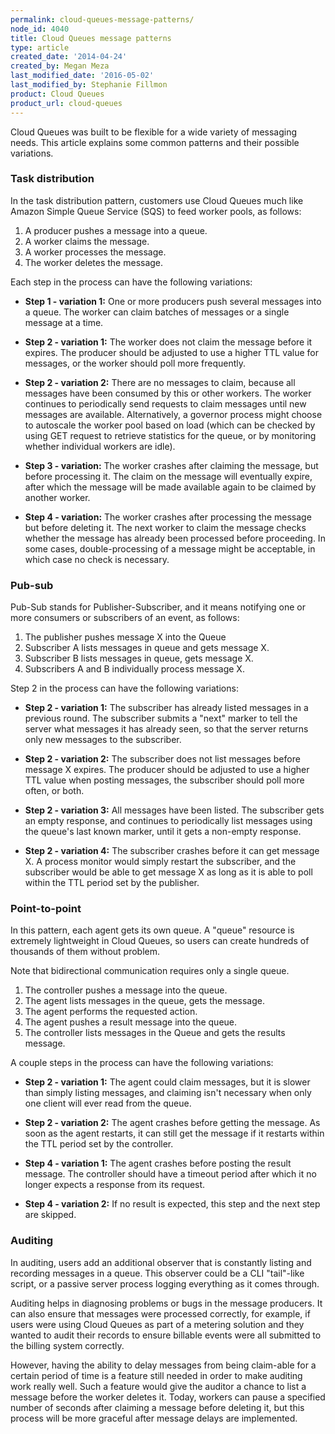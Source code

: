 ```yaml
---
permalink: cloud-queues-message-patterns/
node_id: 4040
title: Cloud Queues message patterns
type: article
created_date: '2014-04-24'
created_by: Megan Meza
last_modified_date: '2016-05-02'
last_modified_by: Stephanie Fillmon
product: Cloud Queues
product_url: cloud-queues
---
```


Cloud Queues was built to be flexible for a wide variety of messaging
needs. This article explains some common patterns and their possible
variations.

### Task distribution

In the task distribution pattern, customers use Cloud Queues much like
Amazon Simple Queue Service (SQS) to feed worker pools, as follows:

1. A producer pushes a message into a queue.
2. A worker claims the message.
3. A worker processes the message.
4. The worker deletes the message.

Each step in the process can have the following variations:

- **Step 1 - variation 1:** One or more producers push several messages into a queue. The worker
  can claim batches of messages or a single message at a time.

- **Step 2 - variation 1:** The worker does not claim the message before it expires. The
  producer should be adjusted to use a higher TTL value for messages, or
  the worker should poll more frequently.

- **Step 2 - variation 2:** There are no messages to claim, because all messages have been
  consumed by this or other workers. The worker continues to periodically send requests to claim messages until new messages are
  available. Alternatively, a governor process might choose to autoscale the worker pool based on load (which can be checked by using
  GET request to retrieve statistics for the queue, or by monitoring whether individual workers are idle).

- **Step 3 - variation:** The worker crashes after claiming the message, but before processing
  it. The claim on the message will eventually expire, after which the
  message will be made available again to be claimed by another worker.

- **Step 4 - variation:** The worker crashes after processing the message but before deleting
  it. The next worker to claim the message checks whether the message has
  already been processed before proceeding. In some cases,
  double-processing of a message might be acceptable, in which case no
  check is necessary.

### Pub-sub

Pub-Sub stands for Publisher-Subscriber, and it means notifying one or
more consumers or subscribers of an event, as follows:

1. The publisher pushes message X into the Queue
2. Subscriber A lists messages in queue and gets message X.
3. Subscriber B lists messages in queue, gets message X.
4. Subscribers A and B individually process message X.

Step 2 in the process can have the following variations:

- **Step 2 - variation 1:** The subscriber has already listed messages in a previous round. The
  subscriber submits a "next" marker to tell the server what messages it
  has already seen, so that the server returns only new
  messages to the subscriber.

- **Step 2 - variation 2:** The subscriber does not list messages before message X expires. The
  producer should be adjusted to use a higher TTL value when posting
  messages, the subscriber should poll more often, or both.

- **Step 2 - variation 3:** All messages have been listed. The subscriber gets an empty
  response, and continues to periodically list messages using the queue's
  last known marker, until it gets a non-empty response.

- **Step 2 - variation 4:** The subscriber crashes before it can get message X. A process
  monitor would simply restart the subscriber, and the subscriber would be able to get
  message X as long as it is able to poll within the TTL period set by the publisher.

### Point-to-point

In this pattern, each agent gets its own queue. A "queue" resource is
extremely lightweight in Cloud Queues, so users can create hundreds of
thousands of them without problem.

Note that bidirectional communication requires only a single queue.

1. The controller pushes a message into the queue.
2. The agent lists messages in the queue, gets the message.
3. The agent performs the requested action.
4. The agent pushes a result message into the queue.
5. The controller lists messages in the Queue and gets the results
message.

A couple steps in the process can have the following variations:

- **Step 2 - variation 1:** The agent could claim messages, but it is slower than simply listing
  messages, and claiming isn't necessary when only one client will ever
  read from the queue.

- **Step 2 - variation 2:** The agent crashes before getting the message. As soon as the agent
   restarts, it can still get the message if it restarts within the TTL
   period set by the controller.

- **Step 4 - variation 1:** The agent crashes before posting the result message. The controller
  should have a timeout period after which it no longer expects a response
  from its request.

- **Step 4 - variation 2:** If no result is expected, this step and the next step are skipped.

### Auditing

In auditing, users add an additional observer that is constantly listing
and recording messages in a queue. This observer could be a CLI
"tail"-like script, or a passive server process logging everything as it
comes through.

Auditing helps in diagnosing problems or bugs in the message producers.
It can also ensure that messages were processed correctly, for example,
if users were using Cloud Queues as part of a metering solution and they
wanted to audit their records to ensure billable events were all
submitted to the billing system correctly.

However, having the ability to delay messages from being claim-able for
a certain period of time is a feature still needed in order to make
auditing work really well. Such a feature would give the auditor a
chance to list a message before the worker deletes it. Today, workers
can pause a specified number of seconds after claiming a message before
deleting it, but this process will be more graceful after message delays
are implemented.
